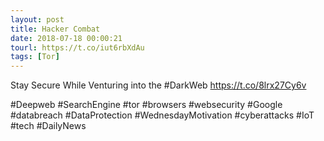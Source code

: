 ```yaml
---
layout: post
title: Hacker Combat
date: 2018-07-18 00:00:21
tourl: https://t.co/iut6rbXdAu
tags: [Tor]
---
```

Stay Secure While Venturing into the #DarkWeb 
https://t.co/8lrx27Cy6v

#Deepweb #SearchEngine #tor #browsers #websecurity #Google #databreach #DataProtection #WednesdayMotivation #cyberattacks #IoT #tech #DailyNews